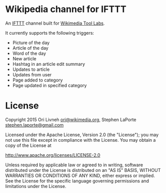 # Wikipedia channel for IFTTT

An [IFTTT](https://ifttt.com/recipes) channel built for [Wikimedia Tool Labs](http://tools.wmflabs.org/).

It currently supports the following triggers:

 - Picture of the day
 - Article of the day
 - Word of the day
 - New article
 - Hashtag in an article edit summary
 - Updates to article
 - Updates from user
 - Page added to category
 - Page updated in specified category

# License

Copyright 2015 Ori Livneh <ori@wikimedia.org>,
               Stephen LaPorte <stephen.laporte@gmail.com>

Licensed under the Apache License, Version 2.0 (the "License");
you may not use this file except in compliance with the License.
You may obtain a copy of the License at

  http://www.apache.org/licenses/LICENSE-2.0

Unless required by applicable law or agreed to in writing, software
distributed under the License is distributed on an "AS IS" BASIS,
WITHOUT WARRANTIES OR CONDITIONS OF ANY KIND, either express or implied.
See the License for the specific language governing permissions and
limitations under the License.
